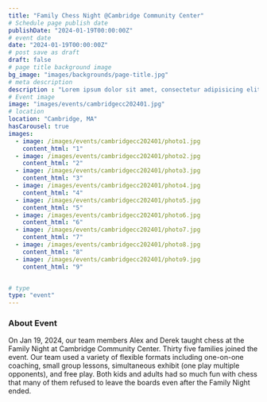 ```yaml
---
title: "Family Chess Night @Cambridge Community Center"
# Schedule page publish date
publishDate: "2024-01-19T00:00:00Z"
# event date
date: "2024-01-19T00:00:00Z"
# post save as draft
draft: false
# page title background image
bg_image: "images/backgrounds/page-title.jpg"
# meta description
description : "Lorem ipsum dolor sit amet, consectetur adipisicing elit, sed do eiusmod tempor incididunt ut labore. dolore magna aliqua. Ut enim ad minim veniam, quis nostrud."
# Event image
image: "images/events/cambridgecc202401.jpg"
# location
location: "Cambridge, MA"
hasCarousel: true
images: 
  - image: /images/events/cambridgecc202401/photo1.jpg
    content_html: "1"
  - image: /images/events/cambridgecc202401/photo2.jpg
    content_html: "2"
  - image: /images/events/cambridgecc202401/photo3.jpg
    content_html: "3"
  - image: /images/events/cambridgecc202401/photo4.jpg
    content_html: "4"
  - image: /images/events/cambridgecc202401/photo5.jpg
    content_html: "5"
  - image: /images/events/cambridgecc202401/photo6.jpg
    content_html: "6"
  - image: /images/events/cambridgecc202401/photo7.jpg
    content_html: "7"
  - image: /images/events/cambridgecc202401/photo8.jpg
    content_html: "8"
  - image: /images/events/cambridgecc202401/photo9.jpg
    content_html: "9"


# type
type: "event"
---
```


### About Event

On Jan 19, 2024, our team members Alex and Derek taught chess at the Family Night at Cambridge Community Center. Thirty five families joined the event. Our team used a variety of flexible formats including one-on-one coaching, small group lessons, simultaneous exhibit (one play multiple opponents), and free play. Both kids and adults had so much fun with chess that many of them refused to leave the boards even after the Family Night ended. 

